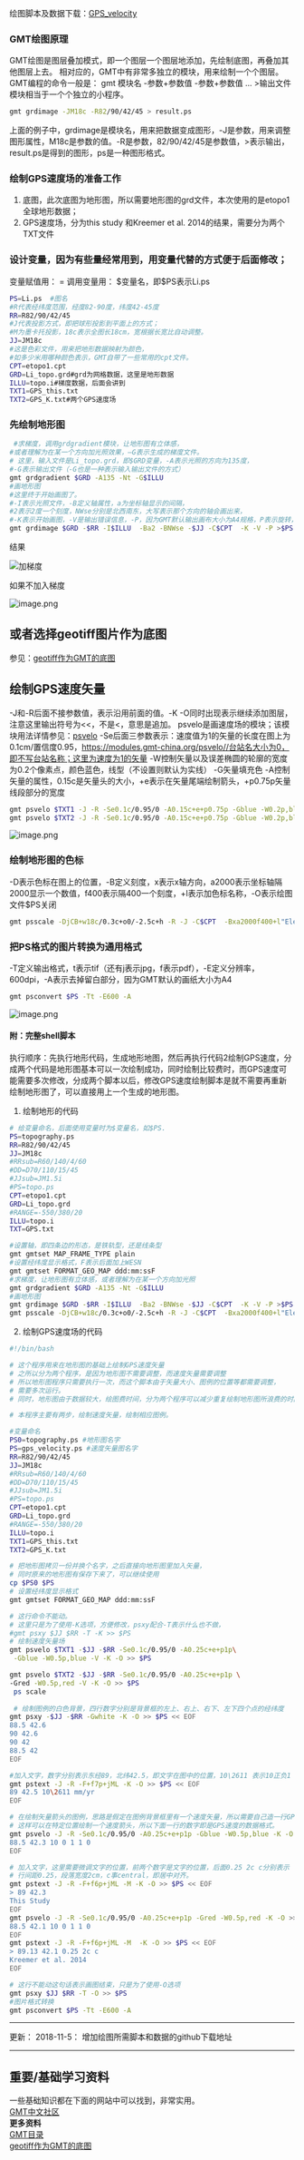 绘图脚本及数据下载：[GPS_velocity](https://github.com/zhongpenggeo/GMT_demo/tree/master/GPS_velocity)

### GMT绘图原理
GMT绘图是图层叠加模式，即一个图层一个图层地添加，先绘制底图，再叠加其他图层上去。
相对应的，GMT中有非常多独立的模块，用来绘制一个个图层。
GMT编程的命令一般是：
gmt 模块名 -参数+参数值  -参数+参数值 ... >输出文件
模块相当于一个个独立的小程序。
```sh
gmt grdimage -JM18c -R82/90/42/45 > result.ps
```
上面的例子中，grdimage是模块名，用来把数据变成图形，-J是参数，用来调整图形属性，M18c是参数的值。-R是参数，82/90/42/45是参数值，>表示输出，result.ps是得到的图形，ps是一种图形格式。
### 绘制GPS速度场的准备工作
1. 底图，此次底图为地形图，所以需要地形图的grd文件，本次使用的是etopo1全球地形数据；
2. GPS速度场，分为this study 和Kreemer et al. 2014的结果，需要分为两个TXT文件
### 设计变量，因为有些量经常用到，用变量代替的方式便于后面修改；
变量赋值用： =
调用变量用： \$变量名，即\$PS表示Li.ps
``` sh
PS=Li.ps  #图名
#R代表经纬度范围，经度82-90度，纬度42-45度
RR=R82/90/42/45 
#J代表投影方式，即把球形投影到平面上的方式；
#M为墨卡托投影，18c表示全图长18cm，宽根据长宽比自动调整。
JJ=JM18c
#这是色彩文件，用来把地形数据映射为颜色，
#如多少米用哪种颜色表示，GMT自带了一些常用的cpt文件。
CPT=etopo1.cpt
GRD=Li_topo.grd#grd为网格数据，这里是地形数据
ILLU=topo.i#梯度数据，后面会讲到
TXT1=GPS_this.txt
TXT2=GPS_K.txt#两个GPS速度场
```
### 先绘制地形图
```sh
 #求梯度，调用grdgradient模块，让地形图有立体感，
#或者理解为在某一个方向加光照效果，—G表示生成的梯度文件。
# 这里，输入文件是Li_topo.grd，即$GRD变量，-A表示光照的方向为135度，
#-G表示输出文件（-G也是一种表示输入输出文件的方式）
gmt grdgradient $GRD -A135 -Nt -G$ILLU
#画地形图
#这里终于开始画图了。
#-I表示光照文件，-B定义轴属性，a为坐标轴显示的间隔，
#2表示2度一个刻度，NWse分别是北西南东，大写表示那个方向的轴会画出来，
#-K表示开始画图，-V是输出错误信息，-P，因为GMT默认输出画布大小为A4规格，P表示旋转，把画布横着放。
gmt grdimage $GRD -$RR -I$ILLU  -Ba2 -BNWse -$JJ -C$CPT  -K -V -P >$PS
```
结果

![加梯度](https://upload-images.jianshu.io/upload_images/7955445-9ce0bb4e4a408b7a.png?imageMogr2/auto-orient/strip%7CimageView2/2/w/440)

如果不加入梯度

![image.png](https://upload-images.jianshu.io/upload_images/7955445-018ec4f5abf3cfb6.png?imageMogr2/auto-orient/strip%7CimageView2/2/w/440)

## 或者选择geotiff图片作为底图
参见：[geotiff作为GMT的底图](https://www.jianshu.com/p/6fb09872af35)

## 绘制GPS速度矢量
-J和-R后面不接参数值，表示沿用前面的值。-K -O同时出现表示继续添加图层，注意这里输出符号为<<，不是<，意思是追加。
psvelo是画速度场的模块；该模块用法详情参见：[psvelo](https://modules.gmt-china.org/psvelo/)
 -Se后面三参数表示：速度值为1的矢量的长度在图上为0.1cm/置信度0.95，https://modules.gmt-china.org/psvelo//台站名大小为0，即不写台站名称；这里为速度为1的矢量
 -W控制矢量以及误差椭圆的轮廓的宽度为0.2个像素点，颜色蓝色，线型（不设置则默认为实线）
 -G矢量填充色
 -A控制矢量的属性，0.15c是矢量头的大小，+e表示在矢量尾端绘制箭头，+p0.75p矢量线段部分的宽度
```sh
gmt psvelo $TXT1 -J -R -Se0.1c/0.95/0 -A0.15c+e+p0.75p -Gblue -W0.2p,blue -K -O >> $PS
gmt psvelo $TXT2 -J -R -Se0.1c/0.95/0 -A0.15c+e+p0.75p -Gblue -W0.2p,blue -K -O >> $PS
```
![image.png](https://upload-images.jianshu.io/upload_images/7955445-0d974b21091a82f3.png?imageMogr2/auto-orient/strip%7CimageView2/2/w/440)

### 绘制地形图的色标
-D表示色标在图上的位置，-B定义刻度，x表示x轴方向，a2000表示坐标轴隔2000显示一个数值，f400表示隔400一个刻度，+l表示加色标名称，-O表示绘图文件\$PS关闭
```sh
gmt psscale -DjCB+w18c/0.3c+o0/-2.5c+h -R -J -C$CPT  -Bxa2000f400+l"Elevation/m"  -O >> $PS
```
### 把PS格式的图片转换为通用格式
-T定义输出格式，t表示tif（还有j表示jpg，f表示pdf），-E定义分辨率，600dpi，-A表示去掉留白部分，因为GMT默认的画纸大小为A4
```sh
gmt psconvert $PS -Tt -E600 -A
```
![image.png](https://upload-images.jianshu.io/upload_images/7955445-4593ea0991a510ed.png?imageMogr2/auto-orient/strip%7CimageView2/2/w/440)

#### 附：完整shell脚本
执行顺序：先执行地形代码，生成地形地图，然后再执行代码2绘制GPS速度，分成两个代码是地形图基本可以一次绘制成功，同时绘制比较费时，而GPS速度可能需要多次修改，分成两个脚本以后，修改GPS速度绘制脚本是就不需要再重新绘制地形图了，可以直接用上一个生成的地形图。
1. 绘制地形的代码
```sh
# 给变量命名，后面使用变量时为$变量名，如$PS.
PS=topography.ps
RR=R82/90/42/45
JJ=JM18c
#RRsub=R60/140/4/60
#DD=D70/110/15/45
#JJsub=JM1.5i
#PS=topo.ps
CPT=etopo1.cpt
GRD=Li_topo.grd
#RANGE=-550/380/20
ILLU=topo.i
TXT=GPS.txt

#设置轴，即四条边的形态，是铁轨型，还是线条型
gmt gmtset MAP_FRAME_TYPE plain
#设置经纬度显示格式，F表示后面加上WESN
gmt gmtset FORMAT_GEO_MAP ddd:mm:ssF
#求梯度，让地形图有立体感，或者理解为在某一个方向加光照
gmt grdgradient $GRD -A135 -Nt -G$ILLU
#画地形图
gmt grdimage $GRD -$RR -I$ILLU  -Ba2 -BNWse -$JJ -C$CPT  -K -V -P >$PS
gmt psscale -DjCB+w18c/0.3c+o0/-2.5c+h -R -J -C$CPT  -Bxa2000f400+l"Elevation/m" -K -O >> $PS
```
2. 绘制GPS速度场的代码
```sh
#!/bin/bash

# 这个程序用来在地形图的基础上绘制GPS速度矢量
# 之所以分为两个程序，是因为地形图不需要调整，而速度矢量需要调整
# 所以地形图程序只需要执行一次，而这个脚本由于矢量大小、图例的位置等都需要调整，
# 需要多次运行。
# 同时，地形图由于数据较大，绘图费时间，分为两个程序可以减少重复绘制地形图所浪费的时间

# 本程序主要有两步，绘制速度矢量，绘制相应图例。

#变量命名
PS0=topography.ps #地形图名字
PS=gps_velocity.ps #速度矢量图名字
RR=R82/90/42/45
JJ=JM18c
#RRsub=R60/140/4/60
#DD=D70/110/15/45
#JJsub=JM1.5i
#PS=topo.ps
CPT=etopo1.cpt
GRD=Li_topo.grd
#RANGE=-550/380/20
ILLU=topo.i
TXT1=GPS_this.txt
TXT2=GPS_K.txt

# 把地形图拷贝一份并换个名字，之后直接向地形图里加入矢量，
# 同时原来的地形图有保存下来了，可以继续使用
cp $PS0 $PS
# 设置经纬度显示格式
gmt gmtset FORMAT_GEO_MAP ddd:mm:ssF

# 这行命令不能动。
# 这里只是为了使用-K选项，方便修改，psxy配合-T表示什么也不做，
#gmt psxy $JJ $RR -T -K >> $PS
# 绘制速度矢量场
gmt psvelo $TXT1 -$JJ -$RR -Se0.1c/0.95/0 -A0.25c+e+p1p\
 -Gblue -W0.5p,blue -V -K -O >> $PS

gmt psvelo $TXT2 -$JJ -$RR -Se0.1c/0.95/0 -A0.25c+e+p1p \
-Gred -W0.5p,red -V -K -O >> $PS
 ps scale
 
 # 绘制图例的白色背景，四行数字分别是背景框的左上、右上、右下、左下四个点的经纬度
gmt psxy -$JJ -$RR -Gwhite -K -O >> $PS << EOF
88.5 42.6
90 42.6
90 42
88.5 42
EOF

#加入文字，数字分别表示东经89，北纬42.5，即文字在图中的位置，10\2611 表示10正负1
gmt pstext -J -R -F+f7p+jML -K -O >> $PS << EOF
89 42.5 10\2611 mm/yr
EOF

# 在绘制矢量箭头的图例，思路是假定在图例背景框里有一个速度矢量，所以需要自己造一行GPS速度的数据，
# 这样可以在特定位置绘制一个速度箭头，所以下面一行的数字即是GPS速度的数据格式。
gmt psvelo -J -R -Se0.1c/0.95/0 -A0.25c+e+p1p -Gblue -W0.5p,blue -K -O >> $PS << EOF
88.5 42.3 10 0 1 1 0
EOF

# 加入文字，这里需要微调文字的位置，前两个数字是文字的位置，后面0.25 2c c分别表示
# 行间距0.25，段落宽度2cm，c事central，即居中对齐。
gmt pstext -J -R -F+f6p+jML -M -K -O >> $PS << EOF
> 89 42.3 
This Study
EOF
gmt psvelo -J -R -Se0.1c/0.95/0 -A0.25c+e+p1p -Gred -W0.5p,red -K -O >> $PS << EOF
88.5 42.1 10 0 1 1 0
EOF
gmt pstext -J -R -F+f6p+jML -M  -K -O >> $PS << EOF
> 89.13 42.1 0.25 2c c
Kreemer et al. 2014
EOF

# 这行不能动这句话表示画图结束，只是为了使用-O选项
gmt psxy $JJ $RR -T -O >> $PS
#图片格式转换
gmt psconvert $PS -Tt -E600 -A
```
---
更新：
2018-11-5： 增加绘图所需脚本和数据的github下载地址


---
## 重要/基础学习资料  
一些基础知识都在下面的网站中可以找到，非常实用。  
[GMT中文社区](https://gmt-china.org/)    
**更多资料**  
[GMT目录](https://www.jianshu.com/p/321f67983c42)  
[geotiff作为GMT的底图](https://www.jianshu.com/p/6fb09872af35)
